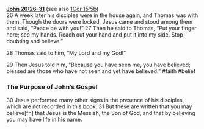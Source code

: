 **[John 20:26-31](http://www.blueletterbible.org/search/preSearch.cfm?Criteria=John+20.26-31&t=NIV)** (see also [1Cor 15:5b](http://www.blueletterbible.org/search/preSearch.cfm?Criteria=1Cor+15.5b&t=NIV))  
26 A week later his disciples were in the house again, and Thomas was with them. Though the doors were locked, Jesus came and stood among them and said, “Peace be with you!” 27 Then he said to Thomas, “Put your finger here; see my hands. Reach out your hand and put it into my side. Stop doubting and believe.”

28 Thomas said to him, “My Lord and my God!”

29 Then Jesus told him, “Because you have seen me, you have believed; blessed are those who have not seen and yet have believed.” #faith #belief 

### The Purpose of John’s Gospel

30 Jesus performed many other signs in the presence of his disciples, which are not recorded in this book. 31 But these are written that you may believe[fn] that Jesus is the Messiah, the Son of God, and that by believing you may have life in his name.